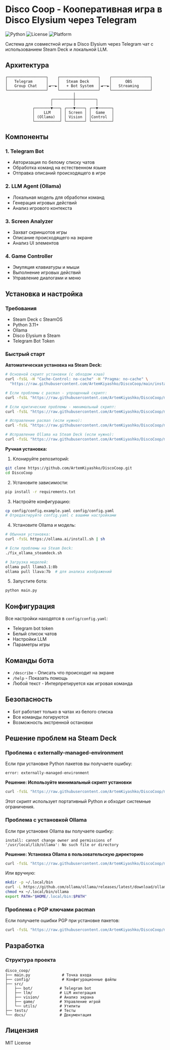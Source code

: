 # Disco Coop - Кооперативная игра в Disco Elysium через Telegram

![Python](https://img.shields.io/badge/python-v3.8+-blue.svg)
![License](https://img.shields.io/badge/license-MIT-green.svg)
![Platform](https://img.shields.io/badge/platform-SteamDeck%20%7C%20Linux%20%7C%20Windows%20%7C%20macOS-lightgrey.svg)

Система для совместной игры в Disco Elysium через Telegram чат с использованием Steam Deck и локальной LLM.

## Архитектура

```
┌─────────────────┐    ┌─────────────────┐    ┌─────────────────┐
│   Telegram      │    │   Steam Deck    │    │      OBS        │
│   Group Chat    │◄──►│   + Bot System  │◄──►│   Streaming     │
└─────────────────┘    └─────────────────┘    └─────────────────┘
                              │
                    ┌─────────┼─────────┐
                    │         │         │
            ┌───────▼───┐ ┌───▼────┐ ┌──▼──────┐
            │    LLM    │ │ Screen │ │  Game   │
            │ (Ollama)  │ │ Vision │ │Control  │
            └───────────┘ └────────┘ └─────────┘
```

## Компоненты

### 1. Telegram Bot
- Авторизация по белому списку чатов
- Обработка команд на естественном языке
- Отправка описаний происходящего в игре

### 2. LLM Agent (Ollama)
- Локальная модель для обработки команд
- Генерация игровых действий
- Анализ игрового контекста

### 3. Screen Analyzer
- Захват скриншотов игры
- Описание происходящего на экране
- Анализ UI элементов

### 4. Game Controller
- Эмуляция клавиатуры и мыши
- Выполнение игровых действий
- Управление диалогами и меню

## Установка и настройка

### Требования
- Steam Deck с SteamOS
- Python 3.11+
- Ollama
- Disco Elysium в Steam
- Telegram Bot Token

### Быстрый старт

**Автоматическая установка на Steam Deck:**
```bash
# Основной скрипт установки (с обходом кэша)
curl -fsSL -H "Cache-Control: no-cache" -H "Pragma: no-cache" \
  "https://raw.githubusercontent.com/ArtemKiyashko/DiscoCoop/main/install.sh?$(date +%s)" | bash

# Если проблемы с pacman - упрощенный скрипт:
curl -fsSL "https://raw.githubusercontent.com/ArtemKiyashko/DiscoCoop/main/install_simple.sh" | bash

# Если критические проблемы - минимальный скрипт:
curl -fsSL "https://raw.githubusercontent.com/ArtemKiyashko/DiscoCoop/main/install_minimal.sh" | bash

# Исправление pacman (если нужно):
curl -fsSL "https://raw.githubusercontent.com/ArtemKiyashko/DiscoCoop/main/fix_steamdeck_pacman.sh" | bash

# Исправление Ollama на Steam Deck (если нужно):
curl -fsSL "https://raw.githubusercontent.com/ArtemKiyashko/DiscoCoop/main/fix_ollama_steamdeck.sh" | bash
```

**Ручная установка:**
1. Клонируйте репозиторий:
```bash
git clone https://github.com/ArtemKiyashko/DiscoCoop.git
cd DiscoCoop
```

2. Установите зависимости:
```bash
pip install -r requirements.txt
```

3. Настройте конфигурацию:
```bash
cp config/config.example.yaml config/config.yaml
# Отредактируйте config.yaml с вашими настройками
```

4. Установите Ollama и модель:
```bash
# Обычная установка:
curl -fsSL https://ollama.ai/install.sh | sh

# Если проблемы на Steam Deck:
./fix_ollama_steamdeck.sh

# Загрузка моделей:
ollama pull llama3.1:8b
ollama pull llava:7b  # для анализа изображений
```

5. Запустите бота:
```bash
python main.py
```

## Конфигурация

Все настройки находятся в `config/config.yaml`:
- Telegram bot token
- Белый список чатов
- Настройки LLM
- Параметры игры

## Команды бота

- `/describe` - Описать что происходит на экране
- `/help` - Показать помощь
- Любой текст - Интерпретируется как игровая команда

## Безопасность

- Бот работает только в чатах из белого списка
- Все команды логируются
- Возможность экстренной остановки

## Решение проблем на Steam Deck

### Проблема с externally-managed-environment

Если при установке Python пакетов вы получаете ошибку:
```
error: externally-managed-environment
```

**Решение: Используйте минимальный скрипт установки**
```bash
curl -fsSL "https://raw.githubusercontent.com/ArtemKiyashko/DiscoCoop/main/install_minimal.sh" | bash
```

Этот скрипт использует портативный Python и обходит системные ограничения.

### Проблема с установкой Ollama

Если при установке Ollama вы получаете ошибку:
```
install: cannot change owner and permissions of '/usr/local/lib/ollama': No such file or directory
```

**Решение: Установка Ollama в пользовательскую директорию**
```bash
curl -fsSL "https://raw.githubusercontent.com/ArtemKiyashko/DiscoCoop/main/fix_ollama_steamdeck.sh" | bash
```

Или вручную:
```bash
mkdir -p ~/.local/bin
curl -L https://github.com/ollama/ollama/releases/latest/download/ollama-linux-amd64 -o ~/.local/bin/ollama
chmod +x ~/.local/bin/ollama
export PATH="$HOME/.local/bin:$PATH"
```

### Проблема с PGP ключами pacman

Если получаете ошибки PGP при установке пакетов:
```bash
curl -fsSL "https://raw.githubusercontent.com/ArtemKiyashko/DiscoCoop/main/fix_steamdeck_pacman.sh" | bash
```

## Разработка

### Структура проекта
```
disco_coop/
├── main.py              # Точка входа
├── config/              # Конфигурационные файлы
├── src/
│   ├── bot/            # Telegram bot
│   ├── llm/            # LLM интеграция
│   ├── vision/         # Анализ экрана
│   ├── game/           # Управление игрой
│   └── utils/          # Утилиты
├── tests/              # Тесты
└── docs/               # Документация
```

## Лицензия

MIT License